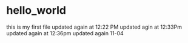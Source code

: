# hello_world
this is my first file
updated again at 12:22 PM
updated agin at 12:33Pm
updated again at 12:36pm
updated again 11-04
